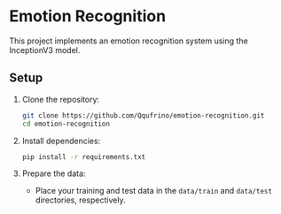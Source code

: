 # Emotion Recognition

This project implements an emotion recognition system using the InceptionV3 model.

## Setup

1. Clone the repository:
   ```bash
   git clone https://github.com/Qqufrino/emotion-recognition.git
   cd emotion-recognition
   ```

2. Install dependencies:
   ```bash
   pip install -r requirements.txt
   ```

3. Prepare the data:
   - Place your training and test data in the `data/train` and `data/test` directories, respectively.
